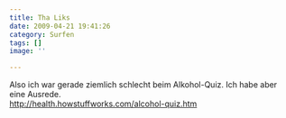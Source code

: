 ```yaml
---
title: Tha Liks
date: 2009-04-21 19:41:26
category: Surfen
tags: []
image: ''

---
```


Also ich war gerade ziemlich schlecht beim Alkohol-Quiz. Ich habe aber eine Ausrede.  
<http://health.howstuffworks.com/alcohol-quiz.htm>

